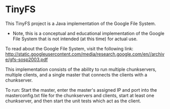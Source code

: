 # TinyFS

This TinyFS project is a Java implementation of the Google File System.  

* Note, this is a conceptual and educational implementation of the Google File System that is not intended (at this time) for actual use. 

To read about the Google File System, visit the following link:  http://static.googleusercontent.com/media/research.google.com/en//archive/gfs-sosp2003.pdf

This implementation consists of the ability to run multiple chunkservers, multiple clients, and a single master that connects the clients with a chunkserver.  

To run:
Start the master, enter the master's assigned IP and port into the masterconfig.txt file for the chunkservers and clients, start at least one chunkserver, and then start the unit tests which act as the client.  
